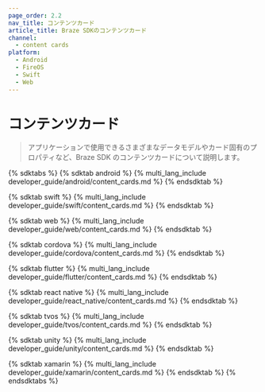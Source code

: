 ```yaml
---
page_order: 2.2
nav_title: コンテンツカード
article_title: Braze SDKのコンテンツカード
channel:
  - content cards
platform:
  - Android
  - FireOS
  - Swift
  - Web
---
```


# コンテンツカード

> アプリケーションで使用できるさまざまなデータモデルやカード固有のプロパティなど、Braze SDK のコンテンツカードについて説明します。

{% sdktabs %}
{% sdktab android %}
{% multi_lang_include developer_guide/android/content_cards.md %}
{% endsdktab %}

{% sdktab swift %}
{% multi_lang_include developer_guide/swift/content_cards.md %}
{% endsdktab %}

{% sdktab web %}
{% multi_lang_include developer_guide/web/content_cards.md %}
{% endsdktab %}

{% sdktab cordova %}
{% multi_lang_include developer_guide/cordova/content_cards.md %}
{% endsdktab %}

{% sdktab flutter %}
{% multi_lang_include developer_guide/flutter/content_cards.md %}
{% endsdktab %}

{% sdktab react native %}
{% multi_lang_include developer_guide/react_native/content_cards.md %}
{% endsdktab %}

{% sdktab tvos %}
{% multi_lang_include developer_guide/tvos/content_cards.md %}
{% endsdktab %}

{% sdktab unity %}
{% multi_lang_include developer_guide/unity/content_cards.md %}
{% endsdktab %}

{% sdktab xamarin %}
{% multi_lang_include developer_guide/xamarin/content_cards.md %}
{% endsdktab %}
{% endsdktabs %}

